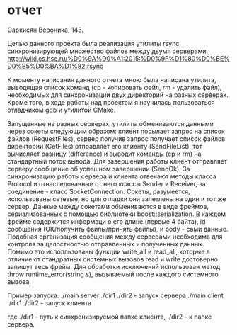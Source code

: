 # отчет
Саркисян Вероника, 143.

Целью данного проекта была реализация утилиты rsync, синхронизирующей множество файлов между двумя серверами.
http://wiki.cs.hse.ru/%D0%9A%D0%A1:2015:%D0%9F%D1%80%D0%BE%D0%B5%D0%BA%D1%82:rsync

К моменту написания данного отчета мною была написана утилита, выводящая список команд (cp - копировать файл, rm - удалить файл), необходимых для синхронизации двух директорий на разных серверах. Кроме того, в ходе работы над проектом я научилась пользоваться отладчиком gdb и утилитой CMake.

Запущенные на разных серверах, утилиты обмениваются данными через сокеты следующим образом: клиент посылает запрос на список файлов (RequestFiles), сервер получив запрос получает список файлов директории (GetFiles) отправляет  его клиенту (SendFileList), тот вычисляет разницу (difference) и выводит команды (cp и rm) на стандартный поток вывода. Для завершения работы клиент отправляет серверу сообщение об успешном завершении (SendOk).  За синхронизацию работы сервера и клиента отвечают методы класса Protocol и отнаследованные от него классы Sender и Receiver, за соединение - класс SocketConnection. Сокеты, разумеется, использованы сетевые, но для отладки они запетлены на один и тот же сервер. Данные между сокетами обмениваются в виде фреймов, сериализованных с помощью библиотеки boost::serialization. В каждом фрейме содержится информаци о его длине (первые 4 байта),  id сообщения (ОК/получить файлы/принять файлы), и body - сами данные. Подобная организация сообщения между серверами необходима для контроля за целостностью отправленных и полученных данных. Помимо это исполльзованы функции write_all и read_all, которые в отличие от стандратных системных вызовов read и write достоверно запишут весь фрейм.
Для обработки исключений использован метод throw runtime_error(string s), вызываемый после каждого системного вызова. 


Пример запуска: ./main server ./dir1 ./dir2  -  запуск сервера
./main client ./dir1 ./dir2  -  запуск клиента

где ./dir1 - путь к синхронизируемой папке клиента, ./dir2 - к папке сервера.

